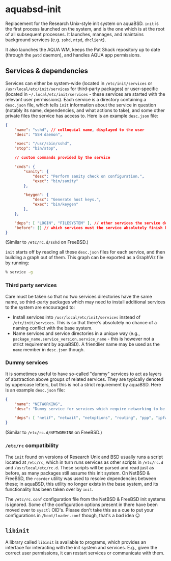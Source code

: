 # aquabsd-init

Replacement for the Research Unix-style init system on aquaBSD.
`init` is the first process launched on the system, and is the one which is at the root of all subsequent processes.
It launches, manages, and maintains background services (e.g. `sshd`, `ntpd`, `dhclient`).

It also launches the AQUA WM, keeps the Pat Shack repository up to date (through the `patd` daemon), and handles AQUA app permissions.

## Services & dependencies

Services can either be system-wide (located in `/etc/init/services` or `/usr/local/etc/init/services` for third-party packages) or user-specific (located in `~/.local/etc/init/services` - these services are started with the relevant user permissions).
Each service is a directory containing a `desc.json` file, which tells `init` information about the service in question (notably its name, dependencies, and what actions to take), and some other private files the service has access to.
Here is an example `desc.json` file:

```json
{
	"name": "sshd", // colloquial name, displayed to the user
	"desc": "SSH daemon",

	"exec": "/usr/sbin/sshd",
	"stop": "bin/stop",

	// custom commands provided by the service

	"cmds": {
		"sanity": {
			"desc": "Perform sanity check on configuration.",
			"exec": "bin/sanity"
		},

		"keygen": {
			"desc": "Generate host keys.",
			"exec": "bin/keygen"
		},
	},

	"deps": [ "LOGIN", "FILESYSTEM" ], // other services the service depends on
	"before": [] // which services must the service absolutely finish before
}
```

(Similar to `/etc/rc.d/sshd` on FreeBSD.)

`init` starts off by reading all these `desc.json` files for each service, and then building a graph out of them.
This graph can be exported as a GraphViz file by running:

```sh
% service -g
```

### Third party services

Care must be taken so that no two services directories have the same name, so third-party packages which may need to install additional services to the system are encouraged to:

- Install services into `/usr/local/etc/init/services` instead of `/etc/init/services`. This is so that there's absolutely no chance of a naming conflict with the base system.
- Name services and service directories in a unique way (e.g., `package_name.service_version.service_name` - this is however not a strict requirement by aquaBSD). A friendlier name may be used as the `name` member in `desc.json` though.

### Dummy services

It is sometimes useful to have so-called "dummy" services to act as layers of abstraction above groups of related services.
They are typically denoted by uppercase letters, but this is not a strict requirement by aquaBSD.
Here is an example `desc.json` file:

```json
{
	"name": "NETWORKING",
	"desc": "Dummy service for services which require networking to be operational before starting.",

	"deps": [ "netif", "netwait", "netoptions", "routing", "ppp", "ipfw", "stf", "defaultroute", "route6d", "resolv", "bridge", "static_arp", "static_ndp" ]
}
```

(Similar to `/etc/rc.d/NETWORKING` on FreeBSD.)

### `/etc/rc` compatibility

The `init` found on versions of Research Unix and BSD usually runs a script located at `/etc/rc`, which in turn runs services as other scripts in `/etc/rc.d` and `/usr/local/etc/rc.d`.
These scripts will be parsed and read just as before, as many packages still assume this init system.
On NetBSD & FreeBSD, the `rcorder` utility was used to resolve dependencies between these; in aquaBSD, this utility no longer exists in the base system, and its functionality has been taken over by `init`.

The `/etc/rc.conf` configuration file from the NetBSD & FreeBSD init systems is ignored.
Some of the configuration options present in there have been moved over to `sysctl` OID's.
Please don't take this as a cue to put your configurations in `/boot/loader.conf` though, that's a bad idea 😉

## `libinit`

A library called `libinit` is available to programs, which provides an interface for interacting with the init system and services. E.g., given the correct user permissions, it can restart services or communicate with them.